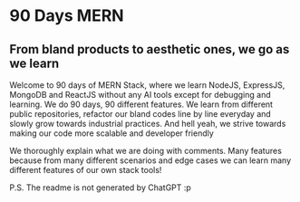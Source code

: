 # 90 Days MERN

## From bland products to aesthetic ones, we go as we learn

Welcome to 90 days of MERN Stack, where we learn NodeJS, ExpressJS, MongoDB and ReactJS without any AI tools except for debugging and learning. We do 90 days, 90 different features. We learn from different public repositories, refactor our bland codes line by line everyday and slowly grow towards industrial practices. And hell yeah, we strive towards making our code more scalable and developer friendly

We thoroughly explain what we are doing with comments. Many features because from many different scenarios and edge cases we can learn many different features of our own stack tools!

P.S. The readme is not generated by ChatGPT :p
